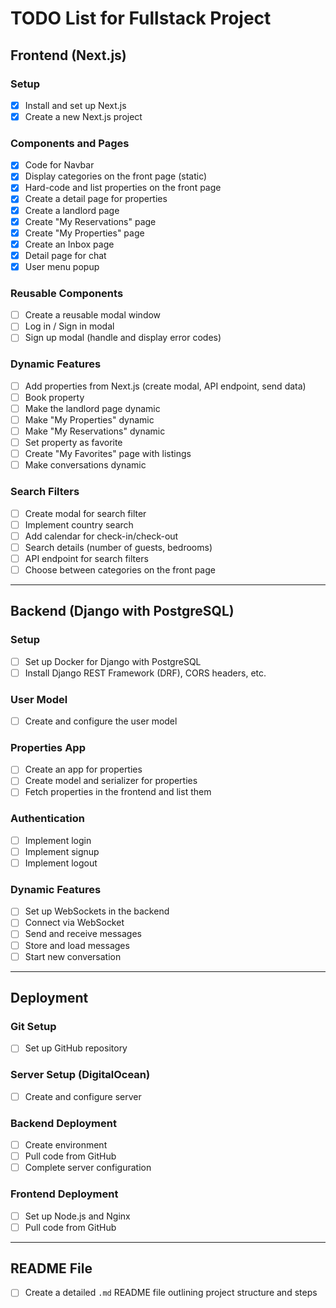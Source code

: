 # TODO List for Fullstack Project

## Frontend (Next.js)

### Setup

- [x] Install and set up Next.js
- [x] Create a new Next.js project

### Components and Pages

- [x] Code for Navbar
- [x] Display categories on the front page (static)
- [x] Hard-code and list properties on the front page
- [x] Create a detail page for properties
- [x] Create a landlord page
- [x] Create "My Reservations" page
- [x] Create "My Properties" page
- [x] Create an Inbox page
- [x] Detail page for chat
- [x] User menu popup

### Reusable Components

- [ ] Create a reusable modal window
- [ ] Log in / Sign in modal
- [ ] Sign up modal (handle and display error codes)

### Dynamic Features

- [ ] Add properties from Next.js (create modal, API endpoint, send data)
- [ ] Book property
- [ ] Make the landlord page dynamic
- [ ] Make "My Properties" dynamic
- [ ] Make "My Reservations" dynamic
- [ ] Set property as favorite
- [ ] Create "My Favorites" page with listings
- [ ] Make conversations dynamic

### Search Filters

- [ ] Create modal for search filter
- [ ] Implement country search
- [ ] Add calendar for check-in/check-out
- [ ] Search details (number of guests, bedrooms)
- [ ] API endpoint for search filters
- [ ] Choose between categories on the front page

---

## Backend (Django with PostgreSQL)

### Setup

- [ ] Set up Docker for Django with PostgreSQL
- [ ] Install Django REST Framework (DRF), CORS headers, etc.

### User Model

- [ ] Create and configure the user model

### Properties App

- [ ] Create an app for properties
- [ ] Create model and serializer for properties
- [ ] Fetch properties in the frontend and list them

### Authentication

- [ ] Implement login
- [ ] Implement signup
- [ ] Implement logout

### Dynamic Features

- [ ] Set up WebSockets in the backend
- [ ] Connect via WebSocket
- [ ] Send and receive messages
- [ ] Store and load messages
- [ ] Start new conversation

---

## Deployment

### Git Setup

- [ ] Set up GitHub repository

### Server Setup (DigitalOcean)

- [ ] Create and configure server

### Backend Deployment

- [ ] Create environment
- [ ] Pull code from GitHub
- [ ] Complete server configuration

### Frontend Deployment

- [ ] Set up Node.js and Nginx
- [ ] Pull code from GitHub

---

## README File

- [ ] Create a detailed `.md` README file outlining project structure and steps
